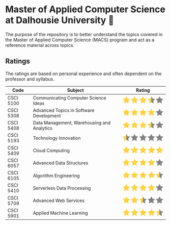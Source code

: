 # Master of Applied Computer Science at Dalhousie University 🚀

The purpose of the repository is to better understand the topics covered in the Master of Applied Computer Science (MACS) program and act as a reference material across topics.

## Ratings
The ratings are based on personal experience and often dependent on the professor and syllabus.

| Code | Subject | Rating |
| ------------- | ------------- | ------------- |
| CSCI 5100 | Communicating Computer Science Ideas | <img src="https://raw.githubusercontent.com/addu390/macs-at-dal/main/images/rating/3.5.png" width=150>  |
| CSCI 5308 | Advanced Topics in Software Development | <img src="https://raw.githubusercontent.com/addu390/macs-at-dal/main/images/rating/4.0.png" width=150>  |
| CSCI 5408 | Data Management, Warehousing and Analytics | <img src="https://raw.githubusercontent.com/addu390/macs-at-dal/main/images/rating/3.5.png" width=150>  |
| CSCI 5193 | Technology Innovation | <img src="https://raw.githubusercontent.com/addu390/macs-at-dal/main/images/rating/0.5.png" width=150>  |
| CSCI 5409 | Cloud Computing | <img src="https://raw.githubusercontent.com/addu390/macs-at-dal/main/images/rating/5.0.png" width=150>  |
| CSCI 6057 | Advanced Data Structures | <img src="https://raw.githubusercontent.com/addu390/macs-at-dal/main/images/rating/4.0.png" width=150>  |
| CSCI 6105 | Algorithm Engineering | <img src="https://raw.githubusercontent.com/addu390/macs-at-dal/main/images/rating/4.5.png" width=150>  |
| CSCI 5410 | Serverless Data Processing | <img src="https://raw.githubusercontent.com/addu390/macs-at-dal/main/images/rating/4.0.png" width=150>  |
| CSCI 5709 | Advanced Web Services | <img src="https://raw.githubusercontent.com/addu390/macs-at-dal/main/images/rating/2.5.png" width=150>  |
| CSCI 5901 | Applied Machine Learning | <img src="https://raw.githubusercontent.com/addu390/macs-at-dal/main/images/rating/4.5.png" width=150>  |
